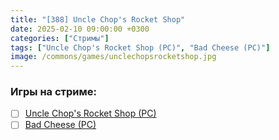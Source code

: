 ```yaml
---
title: "[388] Uncle Chop's Rocket Shop"
date: 2025-02-10 09:00:00 +0300
categories: ["Стримы"]
tags: ["Uncle Chop's Rocket Shop (PC)", "Bad Cheese (PC)"]
image: /commons/games/unclechopsrocketshop.jpg
---
```


### Игры на стриме:
+ [ ] [Uncle Chop's Rocket Shop (PC)](/tags/uncle-chop-s-rocket-shop-pc)
+ [ ] [Bad Cheese (PC)](/tags/bad-cheese-pc)

